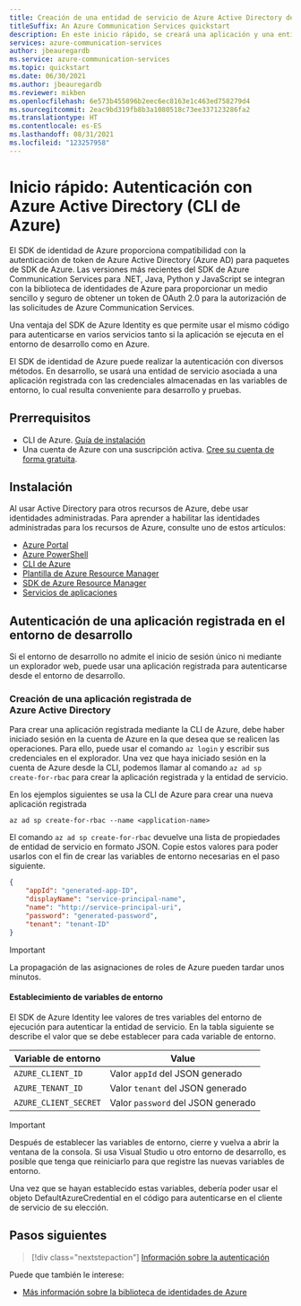 ```yaml
---
title: Creación de una entidad de servicio de Azure Active Directory desde la CLI de Azure
titleSuffix: An Azure Communication Services quickstart
description: En este inicio rápido, se creará una aplicación y una entidad de servicio para realizar la autenticación con Azure Communication Services.
services: azure-communication-services
author: jbeauregardb
ms.service: azure-communication-services
ms.topic: quickstart
ms.date: 06/30/2021
ms.author: jbeauregardb
ms.reviewer: mikben
ms.openlocfilehash: 6e573b455896b2eec6ec8163e1c463ed758279d4
ms.sourcegitcommit: 2eac9bd319fb8b3a1080518c73ee337123286fa2
ms.translationtype: HT
ms.contentlocale: es-ES
ms.lasthandoff: 08/31/2021
ms.locfileid: "123257958"
---
```

# <a name="quickstart-authenticate-using-azure-active-directory-azure-cli"></a>Inicio rápido: Autenticación con Azure Active Directory (CLI de Azure)

El SDK de identidad de Azure proporciona compatibilidad con la autenticación de token de Azure Active Directory (Azure AD) para paquetes de SDK de Azure. Las versiones más recientes del SDK de Azure Communication Services para .NET, Java, Python y JavaScript se integran con la biblioteca de identidades de Azure para proporcionar un medio sencillo y seguro de obtener un token de OAuth 2.0 para la autorización de las solicitudes de Azure Communication Services.

Una ventaja del SDK de Azure Identity es que permite usar el mismo código para autenticarse en varios servicios tanto si la aplicación se ejecuta en el entorno de desarrollo como en Azure. 

El SDK de identidad de Azure puede realizar la autenticación con diversos métodos. En desarrollo, se usará una entidad de servicio asociada a una aplicación registrada con las credenciales almacenadas en las variables de entorno, lo cual resulta conveniente para desarrollo y pruebas.

## <a name="prerequisites"></a>Prerrequisitos

 - CLI de Azure. [Guía de instalación](/cli/azure/install-azure-cli)
 - Una cuenta de Azure con una suscripción activa. [Cree su cuenta de forma gratuita](https://azure.microsoft.com/free).

## <a name="setting-up"></a>Instalación

Al usar Active Directory para otros recursos de Azure, debe usar identidades administradas. Para aprender a habilitar las identidades administradas para los recursos de Azure, consulte uno de estos artículos:

- [Azure Portal](../../../active-directory/managed-identities-azure-resources/qs-configure-portal-windows-vm.md)
- [Azure PowerShell](../../../active-directory/managed-identities-azure-resources/qs-configure-powershell-windows-vm.md)
- [CLI de Azure](../../../active-directory/managed-identities-azure-resources/qs-configure-cli-windows-vm.md)
- [Plantilla de Azure Resource Manager](../../../active-directory/managed-identities-azure-resources/qs-configure-template-windows-vm.md)
- [SDK de Azure Resource Manager](../../../active-directory/managed-identities-azure-resources/qs-configure-sdk-windows-vm.md)
- [Servicios de aplicaciones](../../../app-service/overview-managed-identity.md)

## <a name="authenticate-a-registered-application-in-the-development-environment"></a>Autenticación de una aplicación registrada en el entorno de desarrollo

Si el entorno de desarrollo no admite el inicio de sesión único ni mediante un explorador web, puede usar una aplicación registrada para autenticarse desde el entorno de desarrollo.

### <a name="creating-an-azure-active-directory-registered-application"></a>Creación de una aplicación registrada de Azure Active Directory

Para crear una aplicación registrada mediante la CLI de Azure, debe haber iniciado sesión en la cuenta de Azure en la que desea que se realicen las operaciones. Para ello, puede usar el comando `az login` y escribir sus credenciales en el explorador. Una vez que haya iniciado sesión en la cuenta de Azure desde la CLI, podemos llamar al comando `az ad sp create-for-rbac` para crear la aplicación registrada y la entidad de servicio.

En los ejemplos siguientes se usa la CLI de Azure para crear una nueva aplicación registrada

```azurecli
az ad sp create-for-rbac --name <application-name> 
```

El comando `az ad sp create-for-rbac` devuelve una lista de propiedades de entidad de servicio en formato JSON. Copie estos valores para poder usarlos con el fin de crear las variables de entorno necesarias en el paso siguiente.

```json
{
    "appId": "generated-app-ID",
    "displayName": "service-principal-name",
    "name": "http://service-principal-uri",
    "password": "generated-password",
    "tenant": "tenant-ID"
}
```
> [!IMPORTANT]
> La propagación de las asignaciones de roles de Azure pueden tardar unos minutos.

#### <a name="set-environment-variables"></a>Establecimiento de variables de entorno

El SDK de Azure Identity lee valores de tres variables del entorno de ejecución para autenticar la entidad de servicio. En la tabla siguiente se describe el valor que se debe establecer para cada variable de entorno.

| Variable de entorno  | Value                                    |
| --------------------- | ---------------------------------------- |
| `AZURE_CLIENT_ID`     | Valor `appId` del JSON generado    |
| `AZURE_TENANT_ID`     | Valor `tenant` del JSON generado   |
| `AZURE_CLIENT_SECRET` | Valor `password` del JSON generado |

> [!IMPORTANT]
> Después de establecer las variables de entorno, cierre y vuelva a abrir la ventana de la consola. Si usa Visual Studio u otro entorno de desarrollo, es posible que tenga que reiniciarlo para que registre las nuevas variables de entorno.

Una vez que se hayan establecido estas variables, debería poder usar el objeto DefaultAzureCredential en el código para autenticarse en el cliente de servicio de su elección.

## <a name="next-steps"></a>Pasos siguientes

> [!div class="nextstepaction"]
> [Información sobre la autenticación](../../concepts/authentication.md)

Puede que también le interese:

- [Más información sobre la biblioteca de identidades de Azure](/dotnet/api/overview/azure/identity-readme)

